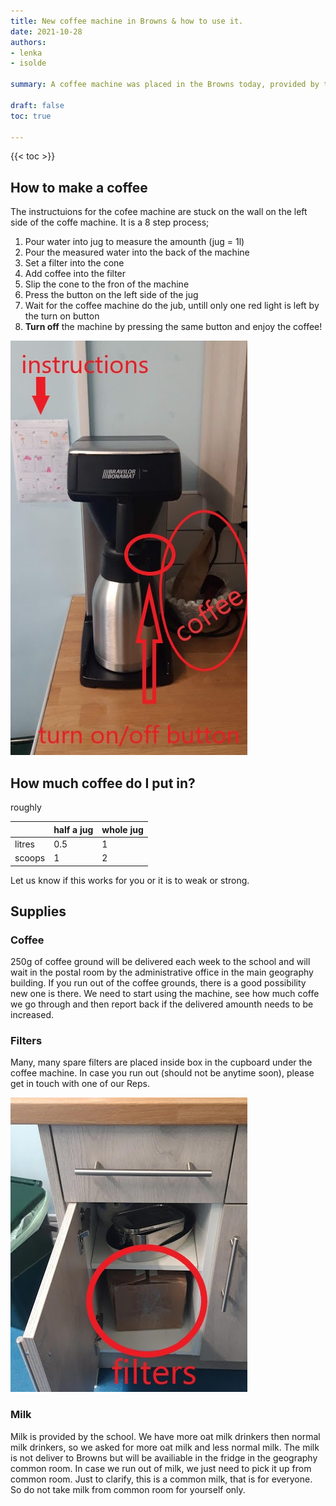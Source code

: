 ```yaml
---
title: New coffee machine in Browns & how to use it.
date: 2021-10-28
authors:
- lenka
- isolde

summary: A coffee machine was placed in the Browns today, provided by the school. It is the same coffee machine as the one in Geography common room and is there for anyone to use. Milk and coffee is suplied as well!

draft: false
toc: true

---
```


{{< toc >}} 

<!--more-->

## How to make a coffee

The instructuions for the cofee machine are stuck on the wall on the left side of the coffe machine.
It is a 8 step process;
1. Pour water into jug to measure the amounth (jug = 1l)
2. Pour the measured water into the back of the machine
3. Set a filter into the cone
4. Add coffee into the filter 
5. Slip the cone to the fron of the machine
6. Press the button on the left side of the jug
7. Wait for the coffee machine do the jub, untill only one red light is left by the turn on button
8. **Turn off** the machine by pressing the same button and enjoy the coffee!

![jpg](./images/image1.jpg)

## How much coffee do I put in?

roughly 

|        | half a jug | whole jug |
|--------|------------|-----------|
| litres | 0.5        | 1         |
| scoops | 1          | 2         |

Let us know if this works for you or it is to weak or strong.


## Supplies

### Coffee

250g of coffee ground will be delivered each week to the school and will wait in the postal room by the administrative office in the main geography building. If you run out of the coffee grounds, there is a good possibility new one is there.  We need to start using the machine, see how much coffe we go through and then report back if the delivered amounth needs to be increased.

### Filters

Many, many spare filters are placed inside box in the cupboard under the coffee machine. In case you run out (should not be anytime soon), please get in touch with one of our Reps.

![jpg](./images/image2.jpg)

### Milk

Milk is provided by the school. We have more oat milk drinkers then normal milk drinkers, so we asked for more oat milk and less normal milk. The milk is not deliver to Browns but will be availiable in the fridge in the geography common room. In case we run out of milk, we just need to pick it up from common room. Just to clarify, this is a common milk, that is for everyone. So do not take milk from common room for yourself only.
